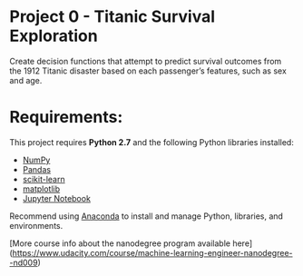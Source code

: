 # Project 0 - Titanic Survival Exploration

Create decision functions that attempt to predict survival outcomes from the 1912 Titanic disaster based on each passenger’s features, such as sex and age.

# Requirements:
This project requires **Python 2.7** and the following Python libraries installed:

- [NumPy](http://www.numpy.org/)
- [Pandas](http://pandas.pydata.org)
- [scikit-learn](http://scikit-learn.org/stable/)
- [matplotlib](http://matplotlib.org/)
- [Jupyter Notebook](http://jupyter.readthedocs.io/en/latest/install.html)

Recommend using [Anaconda](https://www.continuum.io/why-anaconda) to install and manage Python, libraries, and environments.

[More course info about the nanodegree program available here]
(https://www.udacity.com/course/machine-learning-engineer-nanodegree--nd009)
